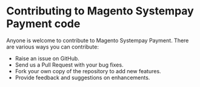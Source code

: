 # Contributing to Magento Systempay Payment code

Anyone is welcome to contribute to Magento Systempay Payment. There are various ways you can contribute:

- Raise an issue on GitHub.
- Send us a Pull Request with your bug fixes.
- Fork your own copy of the repository to add new features.
- Provide feedback and suggestions on enhancements.
